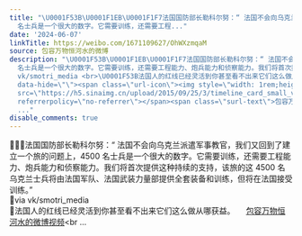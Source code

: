 ```yaml
---
title: "\U0001F53B\U0001F1EB\U0001F1F7法国国防部长勒科尔努：“ 法国不会向乌克兰派遣军事教官，我们又回到了建立一个旅的问题上，4500
  名士兵是一个很大的数字。它需要训练，还需要工程..."
date: '2024-06-07'
linkTitle: https://weibo.com/1671109627/OhWXzmqaM
source: 包容万物恒河水的微博
description: "\U0001F53B\U0001F1EB\U0001F1F7法国国防部长勒科尔努：“ 法国不会向乌克兰派遣军事教官，我们又回到了建立一个旅的问题上，4500
  名士兵是一个很大的数字。它需要训练，还需要工程能力、炮兵能力和侦察能力。我们将首次提供这种持续的支持，该旅的这 4500 名乌克兰士兵将由法国军队、法国武装力量部提供全套装备和训练，但将在法国接受训练。”<br>\U0001F53Bvia
  vk/smotri_media <br>\U0001F53B法国人的红线已经灵活到你甚至看不出来它们这么做从哪获益。 <a href=\"https://video.weibo.com/show?fid=1034:5042781937139774\"
  data-hide=\"\"><span class=\"url-icon\"><img style=\"width: 1rem;height: 1rem\"
  src=\"https://h5.sinaimg.cn/upload/2015/09/25/3/timeline_card_small_video_default.png\"
  referrerpolicy=\"no-referrer\"></span><span class=\"surl-text\">包容万物恒河水的微博视频</span></a><br
  ..."
disable_comments: true
---
```

🔻🇫🇷法国国防部长勒科尔努：“ 法国不会向乌克兰派遣军事教官，我们又回到了建立一个旅的问题上，4500 名士兵是一个很大的数字。它需要训练，还需要工程能力、炮兵能力和侦察能力。我们将首次提供这种持续的支持，该旅的这 4500 名乌克兰士兵将由法国军队、法国武装力量部提供全套装备和训练，但将在法国接受训练。”<br>🔻via vk/smotri_media <br>🔻法国人的红线已经灵活到你甚至看不出来它们这么做从哪获益。 <a href="https://video.weibo.com/show?fid=1034:5042781937139774" data-hide=""><span class="url-icon"><img style="width: 1rem;height: 1rem" src="https://h5.sinaimg.cn/upload/2015/09/25/3/timeline_card_small_video_default.png" referrerpolicy="no-referrer"></span><span class="surl-text">包容万物恒河水的微博视频</span></a><br ...